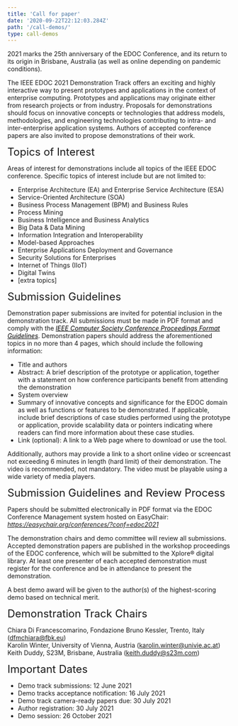 ```yaml
---
title: 'Call for paper'
date: '2020-09-22T22:12:03.284Z'
path: '/call-demos/'
type: call-demos
---
```


2021 marks the 25th anniversary of the EDOC Conference, and its return to its origin in Brisbane, Australia (as well as online depending on pandemic conditions).

The IEEE EDOC 2021 Demonstration Track offers an exciting and highly interactive way to present prototypes and applications in the context of enterprise computing. Prototypes and applications may originate either from research projects or from industry. Proposals for demonstrations should focus on innovative concepts or technologies that address models, methodologies, and engineering technologies contributing to intra- and inter-enterprise application systems. Authors of accepted conference papers are also invited to propose demonstrations of their work.
<div style="font-size:18pt;">Topics of Interest</div>

Areas of interest for demonstrations include all topics of the IEEE EDOC conference. Specific topics of interest include but are not limited to:

- Enterprise Architecture (EA) and Enterprise Service Architecture (ESA)
- Service-Oriented Architecture (SOA)
- Business Process Management (BPM) and Business Rules
- Process Mining
- Business Intelligence and Business Analytics
- Big Data & Data Mining
- Information Integration and Interoperability
- Model-based Approaches
- Enterprise Applications Deployment and Governance
- Security Solutions for Enterprises
- Internet of Things (IIoT)
- Digital Twins
- [extra topics]

<div style="font-size:18pt;">Submission Guidelines</div>

Demonstration paper submissions are invited for potential inclusion in the demonstration track. All submissions must be made in PDF format and comply with the <a style="color: black;text-decoration: underline;" href="https://www.ieee.org/conferences_events/conferences/publishing/templates.html"><i>IEEE Computer Society Conference Proceedings Format Guidelines</i></a>. Demonstration papers should address the aforementioned topics in no more than 4 pages, which should include the following information:

- Title and authors
- Abstract: A brief description of the prototype or application, together with a statement on how conference participants benefit from attending the demonstration
- System overview
- Summary of innovative concepts and significance for the EDOC domain as well as functions or features to be demonstrated. If applicable, include brief descriptions of case studies performed using the prototype or application, provide scalability data or pointers indicating where readers can find more information about these case studies.
- Link (optional): A link to a Web page where to download or use the tool.

Additionally, authors may provide a link to a short online video or screencast not exceeding 6 minutes in length (hard limit) of their demonstration. The video is recommended, not mandatory. The video must be playable using a wide variety of media players.

<div style="font-size:18pt;">Submission Guidelines and Review Process</div>

Papers should be submitted electronically in PDF format via the EDOC Conference Management system hosted on EasyChair: <a style="color: black;text-decoration: underline;" href="https://easychair.org/conferences/?conf=edoc2021"><i>https://easychair.org/conferences/?conf=edoc2021</i></a> 

The demonstration chairs and demo committee will review all submissions. Accepted demonstration papers are published in the workshop proceedings of the EDOC conference, which will be submitted to the Xplore® digital library. At least one presenter of each accepted demonstration must register for the conference and be in attendance to present the demonstration.

A best demo award will be given to the author(s) of the highest-scoring demo based on technical merit.

<div style="font-size:18pt;">Demonstration Track Chairs</div>

Chiara Di Francescomarino, Fondazione Bruno Kessler, Trento, Italy (dfmchiara@fbk.eu)<br/>
Karolin Winter, University of Vienna, Austria (karolin.winter@univie.ac.at)<br/>
Keith Duddy, S23M, Brisbane, Australia (keith.duddy@s23m.com)

<div style="font-size:18pt;">Important Dates</div>

- Demo track submissions: 12 June 2021
- Demo tracks acceptance notification: 16 July 2021
- Demo track camera-ready papers due: 30 July 2021
- Author registration: 30 July 2021
- Demo session: 26 October 2021
